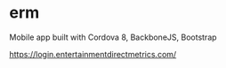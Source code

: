# erm
Mobile app built with Cordova 8, BackboneJS, Bootstrap

https://login.entertainmentdirectmetrics.com/
